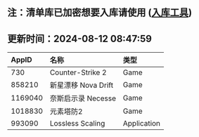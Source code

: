## 注：清单库已加密想要入库请使用 ([入库工具](https://github.com/BlankTMing/ManifestAutoUpdate/releases))

## 更新时间：2024-08-12 08:47:59
| AppID | 名称 | 类型  |
| :-------------------- | :----------------------------- | :----------- |
| 730 | Counter-Strike 2| Game |
| 858210 | 新星漂移 Nova Drift| Game |
| 1169040 | 奈斯启示录 Necesse| Game |
| 1018830 | 元素塔防2| Game |
| 993090 | Lossless Scaling| Application |
